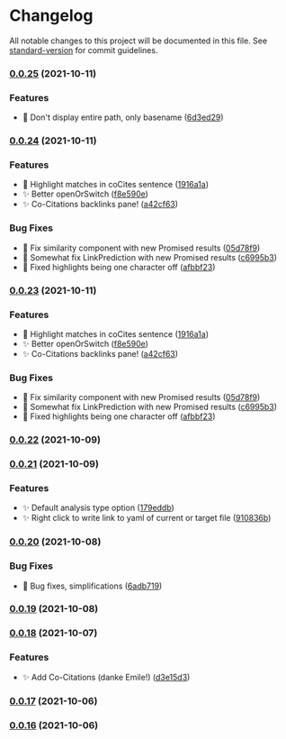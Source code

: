 # Changelog

All notable changes to this project will be documented in this file. See [standard-version](https://github.com/conventional-changelog/standard-version) for commit guidelines.

### [0.0.25](https://github.com/SkepticMystic/graph-analysis/compare/0.0.24...0.0.25) (2021-10-11)


### Features

* :lipstick: Don't display entire path, only basename ([6d3ed29](https://github.com/SkepticMystic/graph-analysis/commit/6d3ed295ba306eb509c1d8d636eaa5755f7fd27f))

### [0.0.24](https://github.com/SkepticMystic/graph-analysis/compare/0.0.22...0.0.24) (2021-10-11)


### Features

* :lipstick: Highlight matches in coCites sentence ([1916a1a](https://github.com/SkepticMystic/graph-analysis/commit/1916a1a683265868177434fde479276ac4b08fd0))
* :sparkles: Better openOrSwitch ([f8e590e](https://github.com/SkepticMystic/graph-analysis/commit/f8e590eccde68915f67386e94bf4d6c49201c0cf))
* :sparkles: Co-Citations backlinks pane! ([a42cf63](https://github.com/SkepticMystic/graph-analysis/commit/a42cf630d2b6519bee837cebbeed92d34bf92eb2))


### Bug Fixes

* :bug: Fix similarity component with new Promised results ([05d78f9](https://github.com/SkepticMystic/graph-analysis/commit/05d78f901deb4f74376d2fc464509b102791951d))
* :bug: Somewhat fix LinkPrediction with new Promised results ([c6995b3](https://github.com/SkepticMystic/graph-analysis/commit/c6995b36c85b9e14503f95731ebb5380b2726102))
* 🐛 Fixed highlights being one character off ([afbbf23](https://github.com/SkepticMystic/graph-analysis/commit/afbbf23235378e9d1aa53d55ccbf262bc5ec34a2))

### [0.0.23](https://github.com/SkepticMystic/graph-analysis/compare/0.0.22...0.0.23) (2021-10-11)


### Features

* :lipstick: Highlight matches in coCites sentence ([1916a1a](https://github.com/SkepticMystic/graph-analysis/commit/1916a1a683265868177434fde479276ac4b08fd0))
* :sparkles: Better openOrSwitch ([f8e590e](https://github.com/SkepticMystic/graph-analysis/commit/f8e590eccde68915f67386e94bf4d6c49201c0cf))
* :sparkles: Co-Citations backlinks pane! ([a42cf63](https://github.com/SkepticMystic/graph-analysis/commit/a42cf630d2b6519bee837cebbeed92d34bf92eb2))


### Bug Fixes

* :bug: Fix similarity component with new Promised results ([05d78f9](https://github.com/SkepticMystic/graph-analysis/commit/05d78f901deb4f74376d2fc464509b102791951d))
* :bug: Somewhat fix LinkPrediction with new Promised results ([c6995b3](https://github.com/SkepticMystic/graph-analysis/commit/c6995b36c85b9e14503f95731ebb5380b2726102))
* 🐛 Fixed highlights being one character off ([afbbf23](https://github.com/SkepticMystic/graph-analysis/commit/afbbf23235378e9d1aa53d55ccbf262bc5ec34a2))

### [0.0.22](https://github.com/SkepticMystic/graph-analysis/compare/0.0.21...0.0.22) (2021-10-09)

### [0.0.21](https://github.com/SkepticMystic/graph-analysis/compare/0.0.20...0.0.21) (2021-10-09)


### Features

* :sparkles: Default analysis type option ([179eddb](https://github.com/SkepticMystic/graph-analysis/commit/179eddbec46c8e1e2bce27995102920702fa7c23))
* :sparkles: Right click to write link to yaml of current or target file ([910836b](https://github.com/SkepticMystic/graph-analysis/commit/910836b53baff0b536f2a6e915639804ab6dddcc))

### [0.0.20](https://github.com/SkepticMystic/graph-analysis/compare/0.0.19...0.0.20) (2021-10-08)


### Bug Fixes

* :bug: Bug fixes, simplifications ([6adb719](https://github.com/SkepticMystic/graph-analysis/commit/6adb719d55c1fdb76de5923d8bc88025740acc28))

### [0.0.19](https://github.com/SkepticMystic/graph-analysis/compare/0.0.18...0.0.19) (2021-10-08)

### [0.0.18](https://github.com/SkepticMystic/graph-analysis/compare/0.0.17...0.0.18) (2021-10-07)


### Features

* :sparkles: Add Co-Citations (danke Emile!) ([d3e15d3](https://github.com/SkepticMystic/graph-analysis/commit/d3e15d3c08abc0b22c6e357d52434762ed8814cf))

### [0.0.17](https://github.com/SkepticMystic/graph-analysis/compare/0.0.16...0.0.17) (2021-10-06)

### [0.0.16](https://github.com/SkepticMystic/graph-analysis/compare/0.0.15...0.0.16) (2021-10-06)
